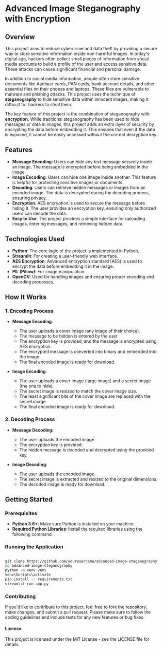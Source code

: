 # Advanced Image Steganography with Encryption

## Overview

This project aims to reduce cybercrime and data theft by providing a secure way to store sensitive information inside non-harmful images. In today's digital age, hackers often collect small pieces of information from social media accounts to build a profile of the user and access sensitive data. These attacks can cause significant financial and personal damage. 

In addition to social media information, people often store sensitive documents like Aadhaar cards, PAN cards, bank account details, and other essential files on their phones and laptops. These files are vulnerable to malware and phishing attacks. This project uses the technique of **steganography** to hide sensitive data within innocent images, making it difficult for hackers to steal them.

The key feature of this project is the combination of steganography with **encryption**. While traditional steganography has been used to hide messages or data in images, this project adds an extra layer of security by encrypting the data before embedding it. This ensures that even if the data is exposed, it cannot be easily accessed without the correct decryption key.

## Features

- **Message Encoding**: Users can hide any text message securely inside an image. The message is encrypted before being embedded in the image.
- **Image Encoding**: Users can hide one image inside another. This feature is helpful for protecting sensitive images or documents.
- **Decoding**: Users can retrieve hidden messages or images from an encoded image. The data is decrypted during the decoding process, ensuring privacy.
- **Encryption**: AES encryption is used to secure the message before hiding it. The user provides an encryption key, ensuring only authorized users can decode the data.
- **Easy to Use**: The project provides a simple interface for uploading images, entering messages, and retrieving hidden data.

## Technologies Used

- **Python**: The core logic of the project is implemented in Python.
- **Streamlit**: For creating a user-friendly web interface.
- **AES Encryption**: Advanced encryption standard (AES) is used to encrypt the data before embedding it in the image.
- **PIL (Pillow)**: For image manipulation.
- **OpenCV**: Used for handling images and ensuring proper encoding and decoding processes.

## How It Works

### 1. Encoding Process
- **Message Encoding**: 
    - The user uploads a cover image (any image of their choice).
    - The message to be hidden is entered by the user.
    - The encryption key is provided, and the message is encrypted using AES encryption.
    - The encrypted message is converted into binary and embedded into the image.
    - The final encoded image is ready for download.

- **Image Encoding**:
    - The user uploads a cover image (large image) and a secret image (the one to hide).
    - The secret image is resized to match the cover image size.
    - The least significant bits of the cover image are replaced with the secret image.
    - The final encoded image is ready for download.

### 2. Decoding Process
- **Message Decoding**:
    - The user uploads the encoded image.
    - The encryption key is provided.
    - The hidden message is decoded and decrypted using the provided key.

- **Image Decoding**:
    - The user uploads the encoded image.
    - The secret image is extracted and resized to the original dimensions.
    - The decoded image is ready for download.

## Getting Started

### Prerequisites

- **Python 3.6+**: Make sure Python is installed on your machine.
- **Required Python Libraries**: Install the required libraries using the following command:

### Running the Application

```bash

git clone https://github.com/yourusername/advanced-image-steganography.git
cd advanced-image-steganography
python -m venv venv
venv\Scripts\activate
pip install -r requirements.txt
streamlit run app.py

```
### Contributing
If you'd like to contribute to this project, feel free to fork the repository, make changes, and submit a pull request. Please make sure to follow the coding guidelines and include tests for any new features or bug fixes.

#### License
This project is licensed under the MIT License - see the LICENSE file for details.


